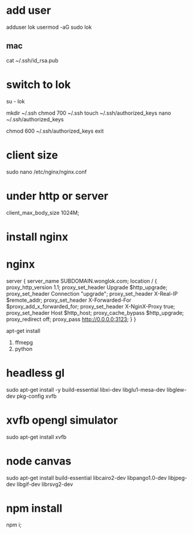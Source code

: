 # add user

adduser lok
usermod -aG sudo lok

## mac
cat ~/.ssh/id_rsa.pub

# switch to lok
su - lok

mkdir ~/.ssh
chmod 700 ~/.ssh
touch ~/.ssh/authorized_keys
nano ~/.ssh/authorized_keys

chmod 600 ~/.ssh/authorized_keys
exit

# client size
sudo nano /etc/nginx/nginx.conf
# under http or server
client_max_body_size 1024M;

# install nginx

# nginx

server {
    server_name SUBDOMAIN.wonglok.com;
    location / {
      proxy_http_version 1.1;
      proxy_set_header Upgrade $http_upgrade;
      proxy_set_header Connection "upgrade";
      proxy_set_header X-Real-IP $remote_addr;
      proxy_set_header X-Forwarded-For $proxy_add_x_forwarded_for;
      proxy_set_header X-NginX-Proxy true;
      proxy_set_header Host $http_host;
      proxy_cache_bypass $http_upgrade;
      proxy_redirect off;
      proxy_pass http://0.0.0.0:3123;
    }
}


apt-get install

1. ffmepg
3. python

# headless gl
sudo apt-get install -y build-essential libxi-dev libglu1-mesa-dev libglew-dev pkg-config xvfb

# xvfb opengl simulator
sudo apt-get install xvfb

# node canvas
sudo apt-get install build-essential libcairo2-dev libpango1.0-dev libjpeg-dev libgif-dev librsvg2-dev

# npm install
npm i;
